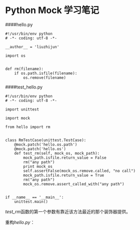 Python Mock 学习笔记
===================
    
####hello.py

    #!/usr/bin/env python
    # -*- coding: utf-8 -*-
    
    __author__ = 'liuzhijun'
    
    import os
    
    
    def rm(filename):
        if os.path.isfile(filename):
            os.remove(filename)
####test_hello.py
    
    #!/usr/bin/env python
    # -*- coding: utf-8 -*-
    
    import unittest
    
    import mock
    
    from hello import rm
    
    
    class RmTestCase(unittest.TestCase):
        @mock.patch('hello.os.path')
        @mock.patch('hello.os')
        def test_rm(self, mock_os, mock_path):
            mock_path.isfile.return_value = False
            rm("any path")
            print mock_os
            self.assertFalse(mock_os.remove.called, "no call")
            mock_path.isfile.return_value = True
            rm("any path")
            mock_os.remove.assert_called_with("any path")
    
    
    if __name__ == '__main__':
        unittest.main()

*test_rm*函数的第一个参数有靠近该方法最近的那个装饰器提供。      

重构*hello.py*：  
    
    
